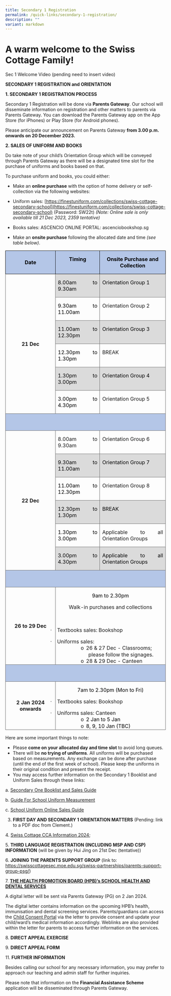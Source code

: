 ```yaml
---
title: Secondary 1 Registration
permalink: /quick-links/secondary-1-registration/
description: ""
variant: markdown
---
```

# **A warm welcome to the Swiss Cottage Family**!

Sec 1 Welcome Video (pending need to insert video)

**SECONDARY 1 REGISTRATION and ORIENTATION**

**1\. SECONDARY 1 REGISTRATION PROCESS**&nbsp;

Secondary 1 Registration will be done via **Parents Gateway**. Our school will disseminate information on registration and other matters to parents via Parents Gateway. You can download the Parents Gateway app on the App Store (for iPhones) or Play Store (for Android phones).

Please anticipate our announcement on Parents Gateway **from 3.00 p.m. onwards on 20 December 2023.**&nbsp;

**2\. SALES OF UNIFORM AND BOOKS**

Do take note of your child’s Orientation Group which will be conveyed through Parents Gateway as there will be a designated time slot for the purchase of uniforms and books based on that.

To purchase uniform and books, you could either:

*   Make an **online purchase** with the option of home delivery or self-collection via the following websites:

*   Uniform sales: [https://finestuniform.com/collections/swiss-cottage-secondary-school](https://finestuniform.com/collections/swiss-cottage-secondary-school) (Password: SW22t) _(Note: Online sale is only available till 21 Dec 2023, 2359 tentative)_
*   Books sales: ASCENCIO ONLINE PORTAL: ascenciobookshop.sg&nbsp;

*   Make an **onsite purchase** following the allocated date and time _(see table below)_.

<table style="border-collapse:collapse;border:none;mso-border-alt:solid #666666 .5pt;
 mso-border-themecolor:text1;mso-border-themetint:153;mso-yfti-tbllook:1184;
 mso-padding-alt:0in 5.4pt 0in 5.4pt" cellpadding="0" cellspacing="0" border="1" class="MsoTable15Grid4"><tbody><tr style="mso-yfti-irow:-1;mso-yfti-firstrow:yes;mso-yfti-lastfirstrow:yes"><td style="width:155.8pt;border:solid windowtext 1.0pt;mso-border-alt:
  solid windowtext .5pt;background:#B4C6E7;mso-background-themecolor:accent1;
  mso-background-themetint:102;padding:0in 5.4pt 0in 5.4pt" width="208"><p style="mso-margin-top-alt:auto;mso-margin-bottom-alt:
  auto;text-align:center;line-height:normal;mso-yfti-cnfc:5" align="center" class="MsoNormal"><b><span style="font-size:12.0pt;mso-fareast-font-family:&quot;Times New Roman&quot;;
  mso-bidi-font-family:Calibri;mso-bidi-theme-font:minor-latin;color:black;
  mso-themecolor:text1" lang="EN-GB">Date</span></b></p></td><td style="width:118.45pt;border:solid windowtext 1.0pt;
  border-left:none;mso-border-left-alt:solid windowtext .5pt;mso-border-alt:
  solid windowtext .5pt;background:#B4C6E7;mso-background-themecolor:accent1;
  mso-background-themetint:102;padding:0in 5.4pt 0in 5.4pt" valign="top" width="158"><p style="mso-margin-top-alt:auto;mso-margin-bottom-alt:
  auto;text-align:center;line-height:normal;mso-yfti-cnfc:1" align="center" class="MsoNormal"><b><span style="font-size:12.0pt;mso-fareast-font-family:&quot;Times New Roman&quot;;
  mso-bidi-font-family:Calibri;mso-bidi-theme-font:minor-latin;color:black;
  mso-themecolor:text1" lang="EN-GB">Timing</span></b></p></td><td style="width:193.25pt;border:solid windowtext 1.0pt;
  border-left:none;mso-border-left-alt:solid windowtext .5pt;mso-border-alt:
  solid windowtext .5pt;background:#B4C6E7;mso-background-themecolor:accent1;
  mso-background-themetint:102;padding:0in 5.4pt 0in 5.4pt" valign="top" width="258"><p style="mso-margin-top-alt:auto;mso-margin-bottom-alt:
  auto;text-align:center;line-height:normal;mso-yfti-cnfc:1" align="center" class="MsoNormal"><b><span style="font-size:12.0pt;mso-fareast-font-family:&quot;Times New Roman&quot;;
  mso-bidi-font-family:Calibri;mso-bidi-theme-font:minor-latin;color:black;
  mso-themecolor:text1" lang="EN-GB">Onsite Purchase and Collection</span></b></p></td></tr><tr style="mso-yfti-irow:0"><td style="width:155.8pt;border:solid #666666 1.0pt;
  mso-border-themecolor:text1;mso-border-themetint:153;border-top:none;
  mso-border-top-alt:solid windowtext .5pt;mso-border-alt:solid #666666 .5pt;
  mso-border-themecolor:text1;mso-border-themetint:153;mso-border-top-alt:solid windowtext .5pt;
  padding:0in 5.4pt 0in 5.4pt" rowspan="6" width="208"><p style="mso-margin-top-alt:auto;mso-margin-bottom-alt:
  auto;text-align:center;line-height:normal;mso-yfti-cnfc:68" align="center" class="MsoNormal"><b><span style="font-size:12.0pt;mso-fareast-font-family:&quot;Times New Roman&quot;;
  mso-bidi-font-family:Calibri;mso-bidi-theme-font:minor-latin" lang="EN-GB">21 Dec</span></b></p></td><td style="width:118.45pt;border-top:none;border-left:
  none;border-bottom:solid #666666 1.0pt;mso-border-bottom-themecolor:text1;
  mso-border-bottom-themetint:153;border-right:solid #666666 1.0pt;mso-border-right-themecolor:
  text1;mso-border-right-themetint:153;mso-border-top-alt:solid windowtext .5pt;
  mso-border-left-alt:solid #666666 .5pt;mso-border-left-themecolor:text1;
  mso-border-left-themetint:153;mso-border-alt:solid #666666 .5pt;mso-border-themecolor:
  text1;mso-border-themetint:153;mso-border-top-alt:solid windowtext .5pt;
  background:#DBDBDB;mso-background-themecolor:accent3;mso-background-themetint:
  102;padding:0in 5.4pt 0in 5.4pt" valign="top" width="158"><p style="mso-margin-top-alt:auto;mso-margin-bottom-alt:auto;
  text-align:justify;text-justify:inter-ideograph;line-height:normal;
  mso-yfti-cnfc:64" class="MsoNormal"><span style="font-size:12.0pt;mso-fareast-font-family:
  &quot;Times New Roman&quot;;mso-bidi-font-family:Calibri;mso-bidi-theme-font:minor-latin;
  color:black;mso-color-alt:windowtext" lang="EN-GB">8.00am to 9.30am</span><span style="font-size:12.0pt;mso-fareast-font-family:&quot;Times New Roman&quot;;
  mso-bidi-font-family:Calibri;mso-bidi-theme-font:minor-latin" lang="EN-GB"></span></p></td><td style="width:193.25pt;border-top:none;border-left:
  none;border-bottom:solid #666666 1.0pt;mso-border-bottom-themecolor:text1;
  mso-border-bottom-themetint:153;border-right:solid #666666 1.0pt;mso-border-right-themecolor:
  text1;mso-border-right-themetint:153;mso-border-top-alt:solid windowtext .5pt;
  mso-border-left-alt:solid #666666 .5pt;mso-border-left-themecolor:text1;
  mso-border-left-themetint:153;mso-border-alt:solid #666666 .5pt;mso-border-themecolor:
  text1;mso-border-themetint:153;mso-border-top-alt:solid windowtext .5pt;
  background:#DBDBDB;mso-background-themecolor:accent3;mso-background-themetint:
  102;padding:0in 5.4pt 0in 5.4pt" valign="top" width="258"><p style="mso-margin-top-alt:auto;mso-margin-bottom-alt:auto;
  text-align:justify;text-justify:inter-ideograph;line-height:normal;
  mso-yfti-cnfc:64" class="MsoNormal"><span style="font-size:12.0pt;mso-fareast-font-family:
  &quot;Times New Roman&quot;;mso-bidi-font-family:Calibri;mso-bidi-theme-font:minor-latin;
  color:black;mso-color-alt:windowtext" lang="EN-GB">Orientation Group 1</span><span style="font-size:12.0pt;mso-fareast-font-family:&quot;Times New Roman&quot;;
  mso-bidi-font-family:Calibri;mso-bidi-theme-font:minor-latin" lang="EN-GB"></span></p></td></tr><tr style="mso-yfti-irow:1"><td style="width:118.45pt;border-top:none;border-left:
  none;border-bottom:solid #666666 1.0pt;mso-border-bottom-themecolor:text1;
  mso-border-bottom-themetint:153;border-right:solid #666666 1.0pt;mso-border-right-themecolor:
  text1;mso-border-right-themetint:153;mso-border-top-alt:solid #666666 .5pt;
  mso-border-top-themecolor:text1;mso-border-top-themetint:153;mso-border-left-alt:
  solid #666666 .5pt;mso-border-left-themecolor:text1;mso-border-left-themetint:
  153;mso-border-alt:solid #666666 .5pt;mso-border-themecolor:text1;mso-border-themetint:
  153;padding:0in 5.4pt 0in 5.4pt" valign="top" width="158"><p style="mso-margin-top-alt:auto;mso-margin-bottom-alt:auto;
  text-align:justify;text-justify:inter-ideograph;line-height:normal" class="MsoNormal"><span style="mso-bidi-font-family:Calibri;mso-bidi-theme-font:minor-latin;
  color:black" lang="EN-GB">9.30am to 11.00am</span><span style="font-size:12.0pt;
  mso-fareast-font-family:&quot;Times New Roman&quot;;mso-bidi-font-family:Calibri;
  mso-bidi-theme-font:minor-latin" lang="EN-GB"></span></p></td><td style="width:193.25pt;border-top:none;border-left:
  none;border-bottom:solid #666666 1.0pt;mso-border-bottom-themecolor:text1;
  mso-border-bottom-themetint:153;border-right:solid #666666 1.0pt;mso-border-right-themecolor:
  text1;mso-border-right-themetint:153;mso-border-top-alt:solid #666666 .5pt;
  mso-border-top-themecolor:text1;mso-border-top-themetint:153;mso-border-left-alt:
  solid #666666 .5pt;mso-border-left-themecolor:text1;mso-border-left-themetint:
  153;mso-border-alt:solid #666666 .5pt;mso-border-themecolor:text1;mso-border-themetint:
  153;padding:0in 5.4pt 0in 5.4pt" valign="top" width="258"><p style="mso-margin-top-alt:auto;mso-margin-bottom-alt:auto;
  text-align:justify;text-justify:inter-ideograph;line-height:normal" class="MsoNormal"><span style="font-size:12.0pt;mso-fareast-font-family:&quot;Times New Roman&quot;;
  mso-bidi-font-family:Calibri;mso-bidi-theme-font:minor-latin" lang="EN-GB">Orientation Group 2</span></p></td></tr><tr style="mso-yfti-irow:2"><td style="width:118.45pt;border-top:none;border-left:
  none;border-bottom:solid #666666 1.0pt;mso-border-bottom-themecolor:text1;
  mso-border-bottom-themetint:153;border-right:solid #666666 1.0pt;mso-border-right-themecolor:
  text1;mso-border-right-themetint:153;mso-border-top-alt:solid #666666 .5pt;
  mso-border-top-themecolor:text1;mso-border-top-themetint:153;mso-border-left-alt:
  solid #666666 .5pt;mso-border-left-themecolor:text1;mso-border-left-themetint:
  153;mso-border-alt:solid #666666 .5pt;mso-border-themecolor:text1;mso-border-themetint:
  153;background:#DBDBDB;mso-background-themecolor:accent3;mso-background-themetint:
  102;padding:0in 5.4pt 0in 5.4pt" valign="top" width="158"><p style="mso-margin-top-alt:auto;mso-margin-bottom-alt:auto;
  text-align:justify;text-justify:inter-ideograph;line-height:normal;
  mso-yfti-cnfc:64" class="MsoNormal"><span style="mso-bidi-font-family:Calibri;
  mso-bidi-theme-font:minor-latin;color:black" lang="EN-GB">11.00am to 12.30pm</span><span style="font-size:12.0pt;mso-fareast-font-family:&quot;Times New Roman&quot;;
  mso-bidi-font-family:Calibri;mso-bidi-theme-font:minor-latin" lang="EN-GB"></span></p></td><td style="width:193.25pt;border-top:none;border-left:
  none;border-bottom:solid #666666 1.0pt;mso-border-bottom-themecolor:text1;
  mso-border-bottom-themetint:153;border-right:solid #666666 1.0pt;mso-border-right-themecolor:
  text1;mso-border-right-themetint:153;mso-border-top-alt:solid #666666 .5pt;
  mso-border-top-themecolor:text1;mso-border-top-themetint:153;mso-border-left-alt:
  solid #666666 .5pt;mso-border-left-themecolor:text1;mso-border-left-themetint:
  153;mso-border-alt:solid #666666 .5pt;mso-border-themecolor:text1;mso-border-themetint:
  153;background:#DBDBDB;mso-background-themecolor:accent3;mso-background-themetint:
  102;padding:0in 5.4pt 0in 5.4pt" valign="top" width="258"><p style="mso-margin-top-alt:auto;mso-margin-bottom-alt:auto;
  text-align:justify;text-justify:inter-ideograph;line-height:normal;
  mso-yfti-cnfc:64" class="MsoNormal"><span style="font-size:12.0pt;mso-fareast-font-family:
  &quot;Times New Roman&quot;;mso-bidi-font-family:Calibri;mso-bidi-theme-font:minor-latin;
  color:black;mso-color-alt:windowtext" lang="EN-GB">Orientation Group 3</span><span style="font-size:12.0pt;mso-fareast-font-family:&quot;Times New Roman&quot;;
  mso-bidi-font-family:Calibri;mso-bidi-theme-font:minor-latin" lang="EN-GB"></span></p></td></tr><tr style="mso-yfti-irow:3"><td style="width:118.45pt;border-top:none;border-left:
  none;border-bottom:solid #666666 1.0pt;mso-border-bottom-themecolor:text1;
  mso-border-bottom-themetint:153;border-right:solid #666666 1.0pt;mso-border-right-themecolor:
  text1;mso-border-right-themetint:153;mso-border-top-alt:solid #666666 .5pt;
  mso-border-top-themecolor:text1;mso-border-top-themetint:153;mso-border-left-alt:
  solid #666666 .5pt;mso-border-left-themecolor:text1;mso-border-left-themetint:
  153;mso-border-alt:solid #666666 .5pt;mso-border-themecolor:text1;mso-border-themetint:
  153;padding:0in 5.4pt 0in 5.4pt" valign="top" width="158"><p style="mso-margin-top-alt:auto;mso-margin-bottom-alt:auto;
  text-align:justify;text-justify:inter-ideograph;line-height:normal" class="MsoNormal"><span style="mso-bidi-font-family:Calibri;mso-bidi-theme-font:minor-latin;
  color:black" lang="EN-GB">12.30pm to 1.30pm</span><span style="font-size:12.0pt;
  mso-fareast-font-family:&quot;Times New Roman&quot;;mso-bidi-font-family:Calibri;
  mso-bidi-theme-font:minor-latin" lang="EN-GB"></span></p></td><td style="width:193.25pt;border-top:none;border-left:
  none;border-bottom:solid #666666 1.0pt;mso-border-bottom-themecolor:text1;
  mso-border-bottom-themetint:153;border-right:solid #666666 1.0pt;mso-border-right-themecolor:
  text1;mso-border-right-themetint:153;mso-border-top-alt:solid #666666 .5pt;
  mso-border-top-themecolor:text1;mso-border-top-themetint:153;mso-border-left-alt:
  solid #666666 .5pt;mso-border-left-themecolor:text1;mso-border-left-themetint:
  153;mso-border-alt:solid #666666 .5pt;mso-border-themecolor:text1;mso-border-themetint:
  153;padding:0in 5.4pt 0in 5.4pt" valign="top" width="258"><p style="mso-margin-top-alt:auto;mso-margin-bottom-alt:auto;
  text-align:justify;text-justify:inter-ideograph;line-height:normal" class="MsoNormal"><span style="font-size:12.0pt;mso-fareast-font-family:&quot;Times New Roman&quot;;
  mso-bidi-font-family:Calibri;mso-bidi-theme-font:minor-latin" lang="EN-GB">BREAK</span></p></td></tr><tr style="mso-yfti-irow:4"><td style="width:118.45pt;border-top:none;border-left:
  none;border-bottom:solid #666666 1.0pt;mso-border-bottom-themecolor:text1;
  mso-border-bottom-themetint:153;border-right:solid #666666 1.0pt;mso-border-right-themecolor:
  text1;mso-border-right-themetint:153;mso-border-top-alt:solid #666666 .5pt;
  mso-border-top-themecolor:text1;mso-border-top-themetint:153;mso-border-left-alt:
  solid #666666 .5pt;mso-border-left-themecolor:text1;mso-border-left-themetint:
  153;mso-border-alt:solid #666666 .5pt;mso-border-themecolor:text1;mso-border-themetint:
  153;background:#DBDBDB;mso-background-themecolor:accent3;mso-background-themetint:
  102;padding:0in 5.4pt 0in 5.4pt" valign="top" width="158"><p style="mso-margin-top-alt:auto;mso-margin-bottom-alt:auto;
  text-align:justify;text-justify:inter-ideograph;line-height:normal;
  mso-yfti-cnfc:64" class="MsoNormal"><span style="mso-bidi-font-family:Calibri;
  mso-bidi-theme-font:minor-latin;color:black" lang="EN-GB">1.30pm to 3.00pm</span><span style="font-size:12.0pt;mso-fareast-font-family:&quot;Times New Roman&quot;;
  mso-bidi-font-family:Calibri;mso-bidi-theme-font:minor-latin" lang="EN-GB"></span></p></td><td style="width:193.25pt;border-top:none;border-left:
  none;border-bottom:solid #666666 1.0pt;mso-border-bottom-themecolor:text1;
  mso-border-bottom-themetint:153;border-right:solid #666666 1.0pt;mso-border-right-themecolor:
  text1;mso-border-right-themetint:153;mso-border-top-alt:solid #666666 .5pt;
  mso-border-top-themecolor:text1;mso-border-top-themetint:153;mso-border-left-alt:
  solid #666666 .5pt;mso-border-left-themecolor:text1;mso-border-left-themetint:
  153;mso-border-alt:solid #666666 .5pt;mso-border-themecolor:text1;mso-border-themetint:
  153;background:#DBDBDB;mso-background-themecolor:accent3;mso-background-themetint:
  102;padding:0in 5.4pt 0in 5.4pt" valign="top" width="258"><p style="mso-margin-top-alt:auto;mso-margin-bottom-alt:auto;
  text-align:justify;text-justify:inter-ideograph;line-height:normal;
  mso-yfti-cnfc:64" class="MsoNormal"><span style="font-size:12.0pt;mso-fareast-font-family:
  &quot;Times New Roman&quot;;mso-bidi-font-family:Calibri;mso-bidi-theme-font:minor-latin;
  color:black;mso-color-alt:windowtext" lang="EN-GB">Orientation Group 4</span><span style="font-size:12.0pt;mso-fareast-font-family:&quot;Times New Roman&quot;;
  mso-bidi-font-family:Calibri;mso-bidi-theme-font:minor-latin" lang="EN-GB"></span></p></td></tr><tr style="mso-yfti-irow:5"><td style="width:118.45pt;border-top:none;border-left:
  none;border-bottom:solid #666666 1.0pt;mso-border-bottom-themecolor:text1;
  mso-border-bottom-themetint:153;border-right:solid #666666 1.0pt;mso-border-right-themecolor:
  text1;mso-border-right-themetint:153;mso-border-top-alt:solid #666666 .5pt;
  mso-border-top-themecolor:text1;mso-border-top-themetint:153;mso-border-left-alt:
  solid #666666 .5pt;mso-border-left-themecolor:text1;mso-border-left-themetint:
  153;mso-border-alt:solid #666666 .5pt;mso-border-themecolor:text1;mso-border-themetint:
  153;padding:0in 5.4pt 0in 5.4pt" valign="top" width="158"><p style="mso-margin-top-alt:auto;mso-margin-bottom-alt:auto;
  text-align:justify;text-justify:inter-ideograph;line-height:normal" class="MsoNormal"><span style="mso-bidi-font-family:Calibri;mso-bidi-theme-font:minor-latin;
  color:black" lang="EN-GB">3.00pm to 4.30pm</span><span style="font-size:12.0pt;
  mso-fareast-font-family:&quot;Times New Roman&quot;;mso-bidi-font-family:Calibri;
  mso-bidi-theme-font:minor-latin" lang="EN-GB"></span></p></td><td style="width:193.25pt;border-top:none;border-left:
  none;border-bottom:solid #666666 1.0pt;mso-border-bottom-themecolor:text1;
  mso-border-bottom-themetint:153;border-right:solid #666666 1.0pt;mso-border-right-themecolor:
  text1;mso-border-right-themetint:153;mso-border-top-alt:solid #666666 .5pt;
  mso-border-top-themecolor:text1;mso-border-top-themetint:153;mso-border-left-alt:
  solid #666666 .5pt;mso-border-left-themecolor:text1;mso-border-left-themetint:
  153;mso-border-alt:solid #666666 .5pt;mso-border-themecolor:text1;mso-border-themetint:
  153;padding:0in 5.4pt 0in 5.4pt" valign="top" width="258"><p style="mso-margin-top-alt:auto;mso-margin-bottom-alt:auto;
  text-align:justify;text-justify:inter-ideograph;line-height:normal" class="MsoNormal"><span style="font-size:12.0pt;mso-fareast-font-family:&quot;Times New Roman&quot;;
  mso-bidi-font-family:Calibri;mso-bidi-theme-font:minor-latin" lang="EN-GB">Orientation Group 5</span></p></td></tr><tr style="mso-yfti-irow:6"><td style="width:467.5pt;border:solid #666666 1.0pt;
  mso-border-themecolor:text1;mso-border-themetint:153;border-top:none;
  mso-border-top-alt:solid #666666 .5pt;mso-border-top-themecolor:text1;
  mso-border-top-themetint:153;mso-border-alt:solid #666666 .5pt;mso-border-themecolor:
  text1;mso-border-themetint:153;background:#B4C6E7;mso-background-themecolor:
  accent1;mso-background-themetint:102;padding:0in 5.4pt 0in 5.4pt" colspan="3" width="623"><p style="mso-margin-top-alt:auto;mso-margin-bottom-alt:
  auto;text-align:center;line-height:normal;mso-yfti-cnfc:68" align="center" class="MsoNormal"><b><span style="font-size:12.0pt;mso-fareast-font-family:&quot;Times New Roman&quot;;
  mso-bidi-font-family:Calibri;mso-bidi-theme-font:minor-latin" lang="EN-GB">&nbsp;</span></b></p></td></tr><tr style="mso-yfti-irow:7"><td style="width:155.8pt;border:solid #666666 1.0pt;
  mso-border-themecolor:text1;mso-border-themetint:153;border-top:none;
  mso-border-top-alt:solid #666666 .5pt;mso-border-top-themecolor:text1;
  mso-border-top-themetint:153;mso-border-alt:solid #666666 .5pt;mso-border-themecolor:
  text1;mso-border-themetint:153;padding:0in 5.4pt 0in 5.4pt" rowspan="6" width="208"><p style="mso-margin-top-alt:auto;mso-margin-bottom-alt:
  auto;text-align:center;line-height:normal;mso-yfti-cnfc:4" align="center" class="MsoNormal"><b><span style="font-size:12.0pt;mso-fareast-font-family:&quot;Times New Roman&quot;;
  mso-bidi-font-family:Calibri;mso-bidi-theme-font:minor-latin" lang="EN-GB">22 Dec</span></b></p></td><td style="width:118.45pt;border-top:none;border-left:
  none;border-bottom:solid #666666 1.0pt;mso-border-bottom-themecolor:text1;
  mso-border-bottom-themetint:153;border-right:solid #666666 1.0pt;mso-border-right-themecolor:
  text1;mso-border-right-themetint:153;mso-border-top-alt:solid #666666 .5pt;
  mso-border-top-themecolor:text1;mso-border-top-themetint:153;mso-border-left-alt:
  solid #666666 .5pt;mso-border-left-themecolor:text1;mso-border-left-themetint:
  153;mso-border-alt:solid #666666 .5pt;mso-border-themecolor:text1;mso-border-themetint:
  153;padding:0in 5.4pt 0in 5.4pt" valign="top" width="158"><p style="mso-margin-top-alt:auto;mso-margin-bottom-alt:auto;
  text-align:justify;text-justify:inter-ideograph;line-height:normal" class="MsoNormal"><span style="font-size:12.0pt;mso-fareast-font-family:&quot;Times New Roman&quot;;
  mso-bidi-font-family:Calibri;mso-bidi-theme-font:minor-latin" lang="EN-GB">8.00am to 9.30am</span></p></td><td style="width:193.25pt;border-top:none;border-left:
  none;border-bottom:solid #666666 1.0pt;mso-border-bottom-themecolor:text1;
  mso-border-bottom-themetint:153;border-right:solid #666666 1.0pt;mso-border-right-themecolor:
  text1;mso-border-right-themetint:153;mso-border-top-alt:solid #666666 .5pt;
  mso-border-top-themecolor:text1;mso-border-top-themetint:153;mso-border-left-alt:
  solid #666666 .5pt;mso-border-left-themecolor:text1;mso-border-left-themetint:
  153;mso-border-alt:solid #666666 .5pt;mso-border-themecolor:text1;mso-border-themetint:
  153;padding:0in 5.4pt 0in 5.4pt" valign="top" width="258"><p style="mso-margin-top-alt:auto;mso-margin-bottom-alt:auto;
  text-align:justify;text-justify:inter-ideograph;line-height:normal" class="MsoNormal"><span style="font-size:12.0pt;mso-fareast-font-family:&quot;Times New Roman&quot;;
  mso-bidi-font-family:Calibri;mso-bidi-theme-font:minor-latin" lang="EN-GB">Orientation Group 6</span></p></td></tr><tr style="mso-yfti-irow:8"><td style="width:118.45pt;border-top:none;border-left:
  none;border-bottom:solid #666666 1.0pt;mso-border-bottom-themecolor:text1;
  mso-border-bottom-themetint:153;border-right:solid #666666 1.0pt;mso-border-right-themecolor:
  text1;mso-border-right-themetint:153;mso-border-top-alt:solid #666666 .5pt;
  mso-border-top-themecolor:text1;mso-border-top-themetint:153;mso-border-left-alt:
  solid #666666 .5pt;mso-border-left-themecolor:text1;mso-border-left-themetint:
  153;mso-border-alt:solid #666666 .5pt;mso-border-themecolor:text1;mso-border-themetint:
  153;background:#DBDBDB;mso-background-themecolor:accent3;mso-background-themetint:
  102;padding:0in 5.4pt 0in 5.4pt" valign="top" width="158"><p style="mso-margin-top-alt:auto;mso-margin-bottom-alt:auto;
  text-align:justify;text-justify:inter-ideograph;line-height:normal;
  mso-yfti-cnfc:64" class="MsoNormal"><span style="mso-bidi-font-family:Calibri;
  mso-bidi-theme-font:minor-latin;color:black" lang="EN-GB">9.30am to 11.00am</span><span style="font-size:12.0pt;mso-fareast-font-family:&quot;Times New Roman&quot;;
  mso-bidi-font-family:Calibri;mso-bidi-theme-font:minor-latin" lang="EN-GB"></span></p></td><td style="width:193.25pt;border-top:none;border-left:
  none;border-bottom:solid #666666 1.0pt;mso-border-bottom-themecolor:text1;
  mso-border-bottom-themetint:153;border-right:solid #666666 1.0pt;mso-border-right-themecolor:
  text1;mso-border-right-themetint:153;mso-border-top-alt:solid #666666 .5pt;
  mso-border-top-themecolor:text1;mso-border-top-themetint:153;mso-border-left-alt:
  solid #666666 .5pt;mso-border-left-themecolor:text1;mso-border-left-themetint:
  153;mso-border-alt:solid #666666 .5pt;mso-border-themecolor:text1;mso-border-themetint:
  153;background:#DBDBDB;mso-background-themecolor:accent3;mso-background-themetint:
  102;padding:0in 5.4pt 0in 5.4pt" valign="top" width="258"><p style="mso-margin-top-alt:auto;mso-margin-bottom-alt:auto;
  text-align:justify;text-justify:inter-ideograph;line-height:normal;
  mso-yfti-cnfc:64" class="MsoNormal"><span style="font-size:12.0pt;mso-fareast-font-family:
  &quot;Times New Roman&quot;;mso-bidi-font-family:Calibri;mso-bidi-theme-font:minor-latin;
  color:black;mso-color-alt:windowtext" lang="EN-GB">Orientation Group 7</span><span style="font-size:12.0pt;mso-fareast-font-family:&quot;Times New Roman&quot;;
  mso-bidi-font-family:Calibri;mso-bidi-theme-font:minor-latin" lang="EN-GB"></span></p></td></tr><tr style="mso-yfti-irow:9"><td style="width:118.45pt;border-top:none;border-left:
  none;border-bottom:solid #666666 1.0pt;mso-border-bottom-themecolor:text1;
  mso-border-bottom-themetint:153;border-right:solid #666666 1.0pt;mso-border-right-themecolor:
  text1;mso-border-right-themetint:153;mso-border-top-alt:solid #666666 .5pt;
  mso-border-top-themecolor:text1;mso-border-top-themetint:153;mso-border-left-alt:
  solid #666666 .5pt;mso-border-left-themecolor:text1;mso-border-left-themetint:
  153;mso-border-alt:solid #666666 .5pt;mso-border-themecolor:text1;mso-border-themetint:
  153;padding:0in 5.4pt 0in 5.4pt" valign="top" width="158"><p style="mso-margin-top-alt:auto;mso-margin-bottom-alt:auto;
  text-align:justify;text-justify:inter-ideograph;line-height:normal" class="MsoNormal"><span style="mso-bidi-font-family:Calibri;mso-bidi-theme-font:minor-latin;
  color:black" lang="EN-GB">11.00am to 12.30pm</span><span style="font-size:12.0pt;
  mso-fareast-font-family:&quot;Times New Roman&quot;;mso-bidi-font-family:Calibri;
  mso-bidi-theme-font:minor-latin" lang="EN-GB"></span></p></td><td style="width:193.25pt;border-top:none;border-left:
  none;border-bottom:solid #666666 1.0pt;mso-border-bottom-themecolor:text1;
  mso-border-bottom-themetint:153;border-right:solid #666666 1.0pt;mso-border-right-themecolor:
  text1;mso-border-right-themetint:153;mso-border-top-alt:solid #666666 .5pt;
  mso-border-top-themecolor:text1;mso-border-top-themetint:153;mso-border-left-alt:
  solid #666666 .5pt;mso-border-left-themecolor:text1;mso-border-left-themetint:
  153;mso-border-alt:solid #666666 .5pt;mso-border-themecolor:text1;mso-border-themetint:
  153;padding:0in 5.4pt 0in 5.4pt" valign="top" width="258"><p style="mso-margin-top-alt:auto;mso-margin-bottom-alt:auto;
  text-align:justify;text-justify:inter-ideograph;line-height:normal" class="MsoNormal"><span style="font-size:12.0pt;mso-fareast-font-family:&quot;Times New Roman&quot;;
  mso-bidi-font-family:Calibri;mso-bidi-theme-font:minor-latin" lang="EN-GB">Orientation Group 8</span></p></td></tr><tr style="mso-yfti-irow:10"><td style="width:118.45pt;border-top:none;border-left:
  none;border-bottom:solid #666666 1.0pt;mso-border-bottom-themecolor:text1;
  mso-border-bottom-themetint:153;border-right:solid #666666 1.0pt;mso-border-right-themecolor:
  text1;mso-border-right-themetint:153;mso-border-top-alt:solid #666666 .5pt;
  mso-border-top-themecolor:text1;mso-border-top-themetint:153;mso-border-left-alt:
  solid #666666 .5pt;mso-border-left-themecolor:text1;mso-border-left-themetint:
  153;mso-border-alt:solid #666666 .5pt;mso-border-themecolor:text1;mso-border-themetint:
  153;background:#DBDBDB;mso-background-themecolor:accent3;mso-background-themetint:
  102;padding:0in 5.4pt 0in 5.4pt" valign="top" width="158"><p style="mso-margin-top-alt:auto;mso-margin-bottom-alt:auto;
  text-align:justify;text-justify:inter-ideograph;line-height:normal;
  mso-yfti-cnfc:64" class="MsoNormal"><span style="mso-bidi-font-family:Calibri;
  mso-bidi-theme-font:minor-latin;color:black" lang="EN-GB">12.30pm to 1.30pm</span><span style="font-size:12.0pt;mso-fareast-font-family:&quot;Times New Roman&quot;;
  mso-bidi-font-family:Calibri;mso-bidi-theme-font:minor-latin" lang="EN-GB"></span></p></td><td style="width:193.25pt;border-top:none;border-left:
  none;border-bottom:solid #666666 1.0pt;mso-border-bottom-themecolor:text1;
  mso-border-bottom-themetint:153;border-right:solid #666666 1.0pt;mso-border-right-themecolor:
  text1;mso-border-right-themetint:153;mso-border-top-alt:solid #666666 .5pt;
  mso-border-top-themecolor:text1;mso-border-top-themetint:153;mso-border-left-alt:
  solid #666666 .5pt;mso-border-left-themecolor:text1;mso-border-left-themetint:
  153;mso-border-alt:solid #666666 .5pt;mso-border-themecolor:text1;mso-border-themetint:
  153;background:#DBDBDB;mso-background-themecolor:accent3;mso-background-themetint:
  102;padding:0in 5.4pt 0in 5.4pt" valign="top" width="258"><p style="mso-margin-top-alt:auto;mso-margin-bottom-alt:auto;
  text-align:justify;text-justify:inter-ideograph;line-height:normal;
  mso-yfti-cnfc:64" class="MsoNormal"><span style="font-size:12.0pt;mso-fareast-font-family:
  &quot;Times New Roman&quot;;mso-bidi-font-family:Calibri;mso-bidi-theme-font:minor-latin;
  color:black;mso-color-alt:windowtext" lang="EN-GB">BREAK</span><span style="font-size:12.0pt;mso-fareast-font-family:&quot;Times New Roman&quot;;mso-bidi-font-family:
  Calibri;mso-bidi-theme-font:minor-latin" lang="EN-GB"></span></p></td></tr><tr style="mso-yfti-irow:11"><td style="width:118.45pt;border-top:none;border-left:
  none;border-bottom:solid #666666 1.0pt;mso-border-bottom-themecolor:text1;
  mso-border-bottom-themetint:153;border-right:solid #666666 1.0pt;mso-border-right-themecolor:
  text1;mso-border-right-themetint:153;mso-border-top-alt:solid #666666 .5pt;
  mso-border-top-themecolor:text1;mso-border-top-themetint:153;mso-border-left-alt:
  solid #666666 .5pt;mso-border-left-themecolor:text1;mso-border-left-themetint:
  153;mso-border-alt:solid #666666 .5pt;mso-border-themecolor:text1;mso-border-themetint:
  153;padding:0in 5.4pt 0in 5.4pt" valign="top" width="158"><p style="mso-margin-top-alt:auto;mso-margin-bottom-alt:auto;
  text-align:justify;text-justify:inter-ideograph;line-height:normal" class="MsoNormal"><span style="mso-bidi-font-family:Calibri;mso-bidi-theme-font:minor-latin;
  color:black" lang="EN-GB">1.30pm to 3.00pm</span><span style="font-size:12.0pt;
  mso-fareast-font-family:&quot;Times New Roman&quot;;mso-bidi-font-family:Calibri;
  mso-bidi-theme-font:minor-latin" lang="EN-GB"></span></p></td><td style="width:193.25pt;border-top:none;border-left:
  none;border-bottom:solid #666666 1.0pt;mso-border-bottom-themecolor:text1;
  mso-border-bottom-themetint:153;border-right:solid #666666 1.0pt;mso-border-right-themecolor:
  text1;mso-border-right-themetint:153;mso-border-top-alt:solid #666666 .5pt;
  mso-border-top-themecolor:text1;mso-border-top-themetint:153;mso-border-left-alt:
  solid #666666 .5pt;mso-border-left-themecolor:text1;mso-border-left-themetint:
  153;mso-border-alt:solid #666666 .5pt;mso-border-themecolor:text1;mso-border-themetint:
  153;padding:0in 5.4pt 0in 5.4pt" valign="top" width="258"><p style="mso-margin-top-alt:auto;mso-margin-bottom-alt:auto;
  text-align:justify;text-justify:inter-ideograph;line-height:normal" class="MsoNormal"><span style="font-size:12.0pt;mso-fareast-font-family:&quot;Times New Roman&quot;;
  mso-bidi-font-family:Calibri;mso-bidi-theme-font:minor-latin" lang="EN-GB">Applicable to all Orientation Groups</span></p></td></tr><tr style="mso-yfti-irow:12"><td style="width:118.45pt;border-top:none;border-left:
  none;border-bottom:solid #666666 1.0pt;mso-border-bottom-themecolor:text1;
  mso-border-bottom-themetint:153;border-right:solid #666666 1.0pt;mso-border-right-themecolor:
  text1;mso-border-right-themetint:153;mso-border-top-alt:solid #666666 .5pt;
  mso-border-top-themecolor:text1;mso-border-top-themetint:153;mso-border-left-alt:
  solid #666666 .5pt;mso-border-left-themecolor:text1;mso-border-left-themetint:
  153;mso-border-alt:solid #666666 .5pt;mso-border-themecolor:text1;mso-border-themetint:
  153;background:#DBDBDB;mso-background-themecolor:accent3;mso-background-themetint:
  102;padding:0in 5.4pt 0in 5.4pt" valign="top" width="158"><p style="mso-margin-top-alt:auto;mso-margin-bottom-alt:auto;
  text-align:justify;text-justify:inter-ideograph;line-height:normal;
  mso-yfti-cnfc:64" class="MsoNormal"><span style="mso-bidi-font-family:Calibri;
  mso-bidi-theme-font:minor-latin;color:black" lang="EN-GB">3.00pm to 4.30pm</span><span style="font-size:12.0pt;mso-fareast-font-family:&quot;Times New Roman&quot;;
  mso-bidi-font-family:Calibri;mso-bidi-theme-font:minor-latin" lang="EN-GB"></span></p></td><td style="width:193.25pt;border-top:none;border-left:
  none;border-bottom:solid #666666 1.0pt;mso-border-bottom-themecolor:text1;
  mso-border-bottom-themetint:153;border-right:solid #666666 1.0pt;mso-border-right-themecolor:
  text1;mso-border-right-themetint:153;mso-border-top-alt:solid #666666 .5pt;
  mso-border-top-themecolor:text1;mso-border-top-themetint:153;mso-border-left-alt:
  solid #666666 .5pt;mso-border-left-themecolor:text1;mso-border-left-themetint:
  153;mso-border-alt:solid #666666 .5pt;mso-border-themecolor:text1;mso-border-themetint:
  153;background:#DBDBDB;mso-background-themecolor:accent3;mso-background-themetint:
  102;padding:0in 5.4pt 0in 5.4pt" valign="top" width="258"><p style="mso-margin-top-alt:auto;mso-margin-bottom-alt:auto;
  text-align:justify;text-justify:inter-ideograph;line-height:normal;
  mso-yfti-cnfc:64" class="MsoNormal"><span style="font-size:12.0pt;mso-fareast-font-family:
  &quot;Times New Roman&quot;;mso-bidi-font-family:Calibri;mso-bidi-theme-font:minor-latin;
  color:black;mso-color-alt:windowtext" lang="EN-GB">Applicable to all Orientation Groups</span><span style="font-size:12.0pt;mso-fareast-font-family:&quot;Times New Roman&quot;;
  mso-bidi-font-family:Calibri;mso-bidi-theme-font:minor-latin" lang="EN-GB"></span></p></td></tr><tr style="mso-yfti-irow:13"><td style="width:467.5pt;border:solid #666666 1.0pt;
  mso-border-themecolor:text1;mso-border-themetint:153;border-top:none;
  mso-border-top-alt:solid #666666 .5pt;mso-border-top-themecolor:text1;
  mso-border-top-themetint:153;mso-border-alt:solid #666666 .5pt;mso-border-themecolor:
  text1;mso-border-themetint:153;background:#B4C6E7;mso-background-themecolor:
  accent1;mso-background-themetint:102;padding:0in 5.4pt 0in 5.4pt" colspan="3" width="623"><p style="mso-margin-top-alt:auto;mso-margin-bottom-alt:
  auto;text-align:center;line-height:normal;mso-yfti-cnfc:4" align="center" class="MsoNormal"><b><span style="font-size:12.0pt;mso-fareast-font-family:&quot;Times New Roman&quot;;
  mso-bidi-font-family:Calibri;mso-bidi-theme-font:minor-latin" lang="EN-GB">&nbsp;</span></b></p></td></tr><tr style="mso-yfti-irow:14"><td style="width:155.8pt;border:solid #666666 1.0pt;mso-border-themecolor:
  text1;mso-border-themetint:153;border-top:none;mso-border-top-alt:solid #666666 .5pt;
  mso-border-top-themecolor:text1;mso-border-top-themetint:153;mso-border-alt:
  solid #666666 .5pt;mso-border-themecolor:text1;mso-border-themetint:153;
  padding:0in 5.4pt 0in 5.4pt" width="208"><p style="mso-margin-top-alt:auto;mso-margin-bottom-alt:
  auto;text-align:center;line-height:normal;mso-yfti-cnfc:68" align="center" class="MsoNormal"><b><span style="font-size:12.0pt;mso-fareast-font-family:&quot;Times New Roman&quot;;
  mso-bidi-font-family:Calibri;mso-bidi-theme-font:minor-latin" lang="EN-GB">26 to 29 Dec</span></b></p></td><td style="width:311.7pt;border-top:none;
  border-left:none;border-bottom:solid #666666 1.0pt;mso-border-bottom-themecolor:
  text1;mso-border-bottom-themetint:153;border-right:solid #666666 1.0pt;
  mso-border-right-themecolor:text1;mso-border-right-themetint:153;mso-border-top-alt:
  solid #666666 .5pt;mso-border-top-themecolor:text1;mso-border-top-themetint:
  153;mso-border-left-alt:solid #666666 .5pt;mso-border-left-themecolor:text1;
  mso-border-left-themetint:153;mso-border-alt:solid #666666 .5pt;mso-border-themecolor:
  text1;mso-border-themetint:153;padding:0in 5.4pt 0in 5.4pt" valign="top" colspan="2" width="416"><p style="margin-bottom:0in;text-align:center;
  line-height:normal;mso-yfti-cnfc:64" align="center" class="MsoNormal"><span style="mso-bidi-font-family:
  Calibri;mso-bidi-theme-font:minor-latin;color:black" lang="EN-GB">9am to 2.30pm</span></p><p style="margin-bottom:0in;text-align:center;
  line-height:normal;mso-yfti-cnfc:64" align="center" class="MsoNormal"><span style="font-size:12.0pt;
  mso-fareast-font-family:&quot;Times New Roman&quot;;mso-bidi-font-family:Calibri;
  mso-bidi-theme-font:minor-latin" lang="EN-GB">Walk-in purchases and collections</span></p><p style="margin-bottom:0in;text-align:center;
  line-height:normal;mso-yfti-cnfc:64" align="center" class="MsoNormal"><span style="font-size:12.0pt;
  mso-fareast-font-family:&quot;Times New Roman&quot;;mso-bidi-font-family:Calibri;
  mso-bidi-theme-font:minor-latin" lang="EN-GB">&nbsp;</span></p><p style="margin-bottom:0in;mso-add-space:
  auto;text-indent:-.25in;line-height:normal;mso-list:l1 level1 lfo4;
  mso-yfti-cnfc:64" class="MsoListParagraphCxSpFirst"><span style="font-size:
  12.0pt;font-family:Symbol;mso-fareast-font-family:Symbol;mso-bidi-font-family:
  Symbol" lang="EN-GB"><span style="mso-list:Ignore">·<span style="font:7.0pt &quot;Times New Roman&quot;">&nbsp;&nbsp;&nbsp;&nbsp;&nbsp;&nbsp; </span></span></span><span style="font-size:12.0pt;
  mso-fareast-font-family:&quot;Times New Roman&quot;;mso-bidi-font-family:Calibri;
  mso-bidi-theme-font:minor-latin" lang="EN-GB">Textbooks sales: Bookshop</span></p><p style="margin-bottom:0in;mso-add-space:
  auto;text-indent:-.25in;line-height:normal;mso-list:l1 level1 lfo4;
  mso-yfti-cnfc:64" class="MsoListParagraphCxSpMiddle"><span style="font-size:
  12.0pt;font-family:Symbol;mso-fareast-font-family:Symbol;mso-bidi-font-family:
  Symbol" lang="EN-GB"><span style="mso-list:Ignore">·<span style="font:7.0pt &quot;Times New Roman&quot;">&nbsp;&nbsp;&nbsp;&nbsp;&nbsp;&nbsp; </span></span></span><span style="font-size:12.0pt;
  mso-fareast-font-family:&quot;Times New Roman&quot;;mso-bidi-font-family:Calibri;
  mso-bidi-theme-font:minor-latin" lang="EN-GB">Uniforms sales:</span></p><p style="margin-top:0in;margin-right:0in;
  margin-bottom:0in;margin-left:1.0in;mso-add-space:auto;text-indent:-.25in;
  line-height:normal;mso-list:l1 level2 lfo4;mso-yfti-cnfc:64" class="MsoListParagraphCxSpMiddle"><span style="font-size:12.0pt;font-family:&quot;Courier New&quot;;mso-fareast-font-family:
  &quot;Courier New&quot;" lang="EN-GB"><span style="mso-list:Ignore">o<span style="font:7.0pt &quot;Times New Roman&quot;">&nbsp;&nbsp; </span></span></span><span style="font-size:12.0pt;
  mso-fareast-font-family:&quot;Times New Roman&quot;;mso-bidi-font-family:Calibri;
  mso-bidi-theme-font:minor-latin" lang="EN-GB">26 &amp; 27 Dec - Classrooms; please follow the signages.</span></p><p style="margin-top:0in;margin-right:0in;
  margin-bottom:0in;margin-left:1.0in;mso-add-space:auto;text-indent:-.25in;
  line-height:normal;mso-list:l1 level2 lfo4;mso-yfti-cnfc:64" class="MsoListParagraphCxSpLast"><span style="font-size:12.0pt;font-family:&quot;Courier New&quot;;mso-fareast-font-family:
  &quot;Courier New&quot;" lang="EN-GB"><span style="mso-list:Ignore">o<span style="font:7.0pt &quot;Times New Roman&quot;">&nbsp;&nbsp; </span></span></span><span style="font-size:12.0pt;
  mso-fareast-font-family:&quot;Times New Roman&quot;;mso-bidi-font-family:Calibri;
  mso-bidi-theme-font:minor-latin" lang="EN-GB">28 &amp; 29 Dec - Canteen</span></p></td></tr><tr style="mso-yfti-irow:15"><td style="width:467.5pt;border:solid #666666 1.0pt;
  mso-border-themecolor:text1;mso-border-themetint:153;border-top:none;
  mso-border-top-alt:solid #666666 .5pt;mso-border-top-themecolor:text1;
  mso-border-top-themetint:153;mso-border-alt:solid #666666 .5pt;mso-border-themecolor:
  text1;mso-border-themetint:153;background:#B4C6E7;mso-background-themecolor:
  accent1;mso-background-themetint:102;padding:0in 5.4pt 0in 5.4pt" colspan="3" width="623"><p style="mso-margin-top-alt:auto;mso-margin-bottom-alt:
  auto;text-align:center;line-height:normal;mso-yfti-cnfc:4" align="center" class="MsoNormal"><b><span style="font-size:12.0pt;mso-fareast-font-family:&quot;Times New Roman&quot;;
  mso-bidi-font-family:Calibri;mso-bidi-theme-font:minor-latin" lang="EN-GB">&nbsp;</span></b></p></td></tr><tr style="mso-yfti-irow:16;mso-yfti-lastrow:yes"><td style="width:155.8pt;border:solid #666666 1.0pt;mso-border-themecolor:
  text1;mso-border-themetint:153;border-top:none;mso-border-top-alt:solid #666666 .5pt;
  mso-border-top-themecolor:text1;mso-border-top-themetint:153;mso-border-alt:
  solid #666666 .5pt;mso-border-themecolor:text1;mso-border-themetint:153;
  padding:0in 5.4pt 0in 5.4pt" width="208"><p style="mso-margin-top-alt:auto;mso-margin-bottom-alt:
  auto;text-align:center;line-height:normal;mso-yfti-cnfc:68" align="center" class="MsoNormal"><b><span style="font-size:12.0pt;mso-fareast-font-family:&quot;Times New Roman&quot;;
  mso-bidi-font-family:Calibri;mso-bidi-theme-font:minor-latin" lang="EN-GB">2 Jan 2024 onwards</span></b></p></td><td style="width:311.7pt;border-top:none;
  border-left:none;border-bottom:solid #666666 1.0pt;mso-border-bottom-themecolor:
  text1;mso-border-bottom-themetint:153;border-right:solid #666666 1.0pt;
  mso-border-right-themecolor:text1;mso-border-right-themetint:153;mso-border-top-alt:
  solid #666666 .5pt;mso-border-top-themecolor:text1;mso-border-top-themetint:
  153;mso-border-left-alt:solid #666666 .5pt;mso-border-left-themecolor:text1;
  mso-border-left-themetint:153;mso-border-alt:solid #666666 .5pt;mso-border-themecolor:
  text1;mso-border-themetint:153;padding:0in 5.4pt 0in 5.4pt" valign="top" colspan="2" width="416"><p style="mso-margin-top-alt:auto;mso-margin-bottom-alt:
  auto;text-align:center;line-height:normal;mso-yfti-cnfc:64" align="center" class="MsoNormal"><span style="mso-bidi-font-family:Calibri;mso-bidi-theme-font:minor-latin;
  color:black" lang="EN-GB">7am to 2.30pm (Mon to Fri)</span></p><p style="margin-bottom:0in;mso-add-space:
  auto;text-indent:-.25in;line-height:normal;mso-list:l1 level1 lfo4;
  mso-yfti-cnfc:64" class="MsoListParagraphCxSpFirst"><span style="font-size:
  12.0pt;font-family:Symbol;mso-fareast-font-family:Symbol;mso-bidi-font-family:
  Symbol" lang="EN-GB"><span style="mso-list:Ignore">·<span style="font:7.0pt &quot;Times New Roman&quot;">&nbsp;&nbsp;&nbsp;&nbsp;&nbsp;&nbsp; </span></span></span><span style="font-size:12.0pt;
  mso-fareast-font-family:&quot;Times New Roman&quot;;mso-bidi-font-family:Calibri;
  mso-bidi-theme-font:minor-latin" lang="EN-GB">Textbooks sales: Bookshop</span></p><p style="margin-bottom:0in;mso-add-space:
  auto;text-indent:-.25in;line-height:normal;mso-list:l1 level1 lfo4;
  mso-yfti-cnfc:64" class="MsoListParagraphCxSpMiddle"><span style="font-size:
  12.0pt;font-family:Symbol;mso-fareast-font-family:Symbol;mso-bidi-font-family:
  Symbol" lang="EN-GB"><span style="mso-list:Ignore">·<span style="font:7.0pt &quot;Times New Roman&quot;">&nbsp;&nbsp;&nbsp;&nbsp;&nbsp;&nbsp; </span></span></span><span style="font-size:12.0pt;
  mso-fareast-font-family:&quot;Times New Roman&quot;;mso-bidi-font-family:Calibri;
  mso-bidi-theme-font:minor-latin" lang="EN-GB">Uniforms sales: Canteen</span></p><p style="margin-top:0in;margin-right:0in;
  margin-bottom:0in;margin-left:1.0in;mso-add-space:auto;text-indent:-.25in;
  line-height:normal;mso-list:l1 level2 lfo4;mso-yfti-cnfc:64" class="MsoListParagraphCxSpMiddle"><span style="font-size:12.0pt;font-family:&quot;Courier New&quot;;mso-fareast-font-family:
  &quot;Courier New&quot;" lang="EN-GB"><span style="mso-list:Ignore">o<span style="font:7.0pt &quot;Times New Roman&quot;">&nbsp;&nbsp; </span></span></span><span style="mso-bidi-font-family:
  Calibri;mso-bidi-theme-font:minor-latin;color:black" lang="EN-GB">2 Jan to 5 Jan</span><span style="font-size:12.0pt;mso-fareast-font-family:&quot;Times New Roman&quot;;
  mso-bidi-font-family:Calibri;mso-bidi-theme-font:minor-latin" lang="EN-GB"></span></p><p style="margin-top:0in;margin-right:0in;
  margin-bottom:0in;margin-left:1.0in;mso-add-space:auto;text-indent:-.25in;
  line-height:normal;mso-list:l1 level2 lfo4;mso-yfti-cnfc:64" class="MsoListParagraphCxSpLast"><span style="font-size:12.0pt;font-family:&quot;Courier New&quot;;mso-fareast-font-family:
  &quot;Courier New&quot;" lang="EN-GB"><span style="mso-list:Ignore">o<span style="font:7.0pt &quot;Times New Roman&quot;">&nbsp;&nbsp; </span></span></span><span style="mso-bidi-font-family:
  Calibri;mso-bidi-theme-font:minor-latin;color:black" lang="EN-GB">8, 9, 10 Jan (TBC)</span><span style="font-size:12.0pt;mso-fareast-font-family:&quot;Times New Roman&quot;;
  mso-bidi-font-family:Calibri;mso-bidi-theme-font:minor-latin" lang="EN-GB"></span></p></td></tr></tbody></table>

Here are some important things to note:

*   Please **come on your allocated day and time slot** to avoid long queues.
*   There will be **no trying of uniforms**. All uniforms will be purchased based on measurements. Any exchange can be done after purchase (until the end of the first week of school). Please keep the uniforms in their original condition and present the receipt.
*   You may access further information on the Secondary 1 Booklist and Uniform Sales through these links:&nbsp;

a.  [Secondary One Booklist and Sales Guide](/files/Secondary%201%20Registration/Swiss_Cottage_Secondary_School_Booklist_2024_FINAL_Sec_1__14_Dec_.pdf)

b. [Guide For School Uniform Measurement](/files/Secondary%201%20Registration/Guide_For_School_Uniform_Measurement__included_as_per_2023_.pdf)

c.  [School Uniform Online Sales Guide](/files/Secondary%201%20Registration/Swiss_Uniform___Sale_of_Uniform_Guide.pdf)



3. **FIRST DAY AND SECONDARY 1 ORIENTATION MATTERS** (Pending: link to a PDF doc from Clement.)

4\. [Swiss Cottage CCA Information 2024](/files/Secondary%201%20Registration/A4___CCA_Information_2024.pdf);

5\. **THIRD LANGUAGE REGISTRATION (INCLUDING MSP AND CSP) INFORMATION** (will be given by Hui Jing on 21st Dec (tentative))

6\. **JOINING THE PARENTS SUPPORT GROUP** (link to: https://swisscottagesec.moe.edu.sg/swiss-partnerships/parents-support-group-psg/)

7\. [**THE HEALTH PROMOTION BOARD (HPB)’s SCHOOL HEALTH AND DENTAL SERVICES**](file:///C:/wp-content/uploads/2021/12/HPB_22.12.21_Letter-to-S1-Parents_Final3.pdf)

A digital letter will be sent via Parents Gateway (PG) on 2 Jan 2024.

The digital letter contains information on the upcoming HPB’s health, immunisation and dental screening services. Parents/guardians can access the [Child Consent Portal](https://childconsent.hpb.gov.sg/) via the letter to provide consent and update your child/ward’s medical information accordingly. Weblinks are also provided within the letter for parents to access further information on the services.

8\. **DIRECT APPEAL EXERCISE**

9\. **DIRECT APPEAL FORM**

11\. **FURTHER INFORMATION**&nbsp;

Besides calling our school for any necessary information, you may prefer to approach our teaching and admin staff for further inquiries.

Please note that information on the **Financial Assistance Scheme** application will be disseminated through Parents Gateway.